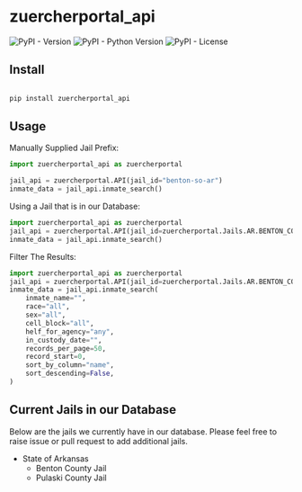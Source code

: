# zuercherportal_api
 
![PyPI - Version](https://img.shields.io/pypi/v/zuercherportal_api) ![PyPI - Python Version](https://img.shields.io/pypi/pyversions/zuercherportal_api)
![PyPI - License](https://img.shields.io/pypi/l/zuercherportal_api)

## Install
```python

pip install zuercherportal_api

```

## Usage
Manually Supplied Jail Prefix:
```python
import zuercherportal_api as zuercherportal

jail_api = zuercherportal.API(jail_id="benton-so-ar")
inmate_data = jail_api.inmate_search()
```

Using a Jail that is in our Database:
```python
import zuercherportal_api as zuercherportal
jail_api = zuercherportal.API(jail_id=zuercherportal.Jails.AR.BENTON_COUNTY)
inmate_data = jail_api.inmate_search()
```

Filter The Results:
```python
import zuercherportal_api as zuercherportal
jail_api = zuercherportal.API(jail_id=zuercherportal.Jails.AR.BENTON_COUNTY)
inmate_data = jail_api.inmate_search(
    inmate_name="",
    race="all",
    sex="all",
    cell_block="all",
    helf_for_agency="any",
    in_custody_date="",
    records_per_page=50,
    record_start=0,
    sort_by_column="name",
    sort_descending=False,
)
```

## Current Jails in our Database
Below are the jails we currently have in our database. Please feel free to raise issue or pull request to add additional jails.

- State of Arkansas
    - Benton County Jail
    - Pulaski County Jail